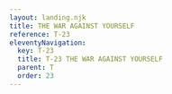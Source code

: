 ```yaml
---
layout: landing.njk
title: THE WAR AGAINST YOURSELF
reference: T-23 
eleventyNavigation:
  key: T-23
  title: T-23 THE WAR AGAINST YOURSELF
  parent: T
  order: 23
---
```

